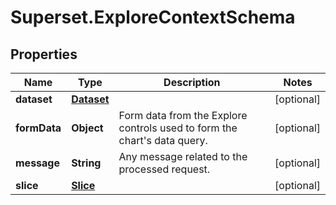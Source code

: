 # Superset.ExploreContextSchema

## Properties
Name | Type | Description | Notes
------------ | ------------- | ------------- | -------------
**dataset** | [**Dataset**](Dataset.md) |  | [optional] 
**formData** | **Object** | Form data from the Explore controls used to form the chart&#x27;s data query. | [optional] 
**message** | **String** | Any message related to the processed request. | [optional] 
**slice** | [**Slice**](Slice.md) |  | [optional] 
